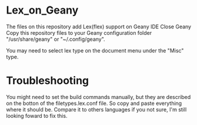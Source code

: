# Lex_on_Geany
The files on this repository add Lex(flex) support on Geany IDE
Close Geany
Copy this repository files to your Geany configuration folder "/usr/share/geany" or "~/.config/geany".

You may need to select lex type on the document menu under the "Misc" type.

# Troubleshooting

You might need to set the build commands manually, but they are described on the botton of the filetypes.lex.conf file. So copy and paste everything where it should be. Compare it to others languages if you not sure, I'm still looking foward to fix this.
